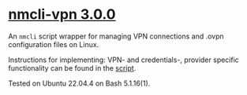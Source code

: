 # [nmcli-vpn 3.0.0](https://github.com/chrisdenman/nmcli-vpn)

An `nmcli` script wrapper for managing VPN connections and .ovpn configuration files on Linux.

Instructions for implementing: VPN- and credentials-, provider specific functionality can be found in the [script](./vpn).

Tested on Ubuntu 22.04.4 on Bash 5.1.16(1).
